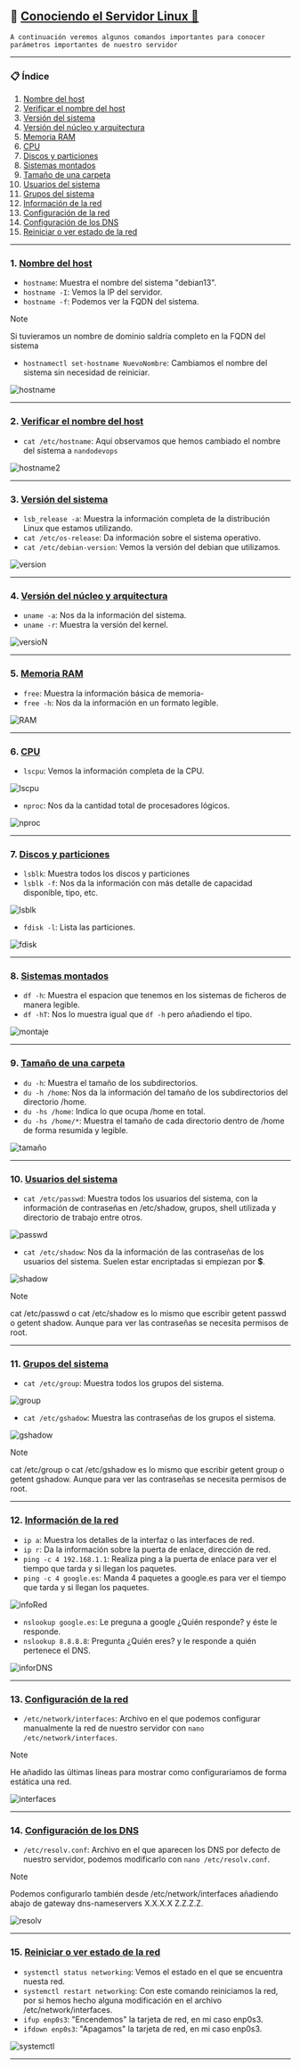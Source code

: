 ## 🐧 [Conociendo el Servidor Linux 🐧](README.md)

`A continuación veremos algunos comandos importantes para conocer parámetros importantes de nuestro servidor`

---

### 📋 Índice

1. [Nombre del host](#1-nombre-del-host)
2. [Verificar el nombre del host](#2-verificar-el-nombre-del-host)
3. [Versión del sistema](#3-versión-del-sistema)
4. [Versión del núcleo y arquitectura](#4-versión-del-núcleo-y-arquitectura)
5. [Memoria RAM](#5-memoria-ram)
6. [CPU](#6-cpu)
7. [Discos y particiones](#7-discos-y-particiones)
8. [Sistemas montados](#8-sistemas-montados)
9. [Tamaño de una carpeta](#9-tamaño-de-una-carpeta)
10. [Usuarios del sistema](#10-usuarios-del-sistema)
11. [Grupos del sistema](#11-grupos-del-sistema)
12. [Información de la red](#12-información-de-la-red)
13. [Configuración de la red](#13-configuración-de-la-red)
14. [Configuración de los DNS](#14-configuración-de-los-dns)
15. [Reiniciar o ver estado de la red](#15-reiniciar-o-ver-estado-de-la-red)

---

### 1. [Nombre del host](#-índice) 

- `hostname`: Muestra el nombre del sistema "debian13".
- `hostname -I`: Vemos la IP del servidor.
- `hostname -f`: Podemos ver la FQDN del sistema.

> [!NOTE]
> Si tuvieramos un nombre de dominio saldría completo en la FQDN del sistema

- `hostnamectl set-hostname NuevoNombre`: Cambiamos el nombre del sistema sin necesidad de reiniciar.

![hostname](/img/hostname.png)

---
### 2. [Verificar el nombre del host](#-índice)

- `cat /etc/hostname`: Aquí observamos que hemos cambiado el nombre del sistema a `nandodevops`

![hostname2](/img/catHostname.png)

---
### 3. [Versión del sistema](#-índice)

- `lsb_release -a`: Muestra la información completa de la distribución Linux que estamos utilizando.
- `cat /etc/os-release`: Da información sobre el sistema operativo.
- `cat /etc/debian-version`: Vemos la versión del debian que utilizamos.

![version](/img/version.png)

---
### 4. [Versión del núcleo y arquitectura](#-índice)

- `uname -a`: Nos da la información del sistema.
- `uname -r`: Muestra la versión del kernel.

![versioN](/img/versionNucleo.png)

---
### 5. [Memoria RAM](#-índice)

- `free`: Muestra la información básica de memoria-
- `free -h`: Nos da la información en un formato legible.

![RAM](/img/memoria.png)

---
### 6. [CPU](#-índice)

- `lscpu`: Vemos la información completa de la CPU.

![lscpu](/img/lscpu.png)

- `nproc`: Nos da la cantidad total de procesadores lógicos.

![nproc](/img/nproc.png)

---
### 7. [Discos y particiones](#-índice)

- `lsblk`: Muestra todos los discos y particiones
- `lsblk -f`: Nos da la información con más detalle de capacidad disponible, tipo, etc.

![lsblk](/img/lsblk.png)

- `fdisk -l`: Lista las particiones.

![fdisk](/img/fdisk.png)

---
### 8. [Sistemas montados](#-índice)

- `df -h`: Muestra el espacion que tenemos en los sistemas de ficheros de manera legible.
- `df -hT`: Nos lo muestra igual que `df -h` pero añadiendo el tipo.

![montaje](/img/sistemasMontados.png)

---
### 9. [Tamaño de una carpeta](#-índice)

- `du -h`: Muestra el tamaño de los subdirectorios.
- `du -h /home`: Nos da la información del tamaño de los subdirectorios del directorio /home.
- `du -hs /home`: Indica lo que ocupa /home en total.
- `du -hs /home/*`: Muestra el tamaño de cada directorio dentro de /home de forma resumida y legible.

![tamaño](/img/tamanoCarpeta.png)

---
### 10. [Usuarios del sistema](#-índice)

- `cat /etc/passwd`: Muestra todos los usuarios del sistema, con la información de contraseñas en /etc/shadow, grupos, shell utilizada y directorio de trabajo entre otros.

![passwd](/img/passwd.png)

- `cat /etc/shadow`: Nos da la información de las contraseñas de los usuarios del sistema. Suelen estar encriptadas si empiezan por **$**.

![shadow](/img/shadow.png)

> [!NOTE]
> cat /etc/passwd o cat /etc/shadow es lo mismo que escribir getent passwd o getent shadow. Aunque para ver las contraseñas se necesita permisos de root.

---
### 11. [Grupos del sistema](#-índice)

- `cat /etc/group`: Muestra todos los grupos del sistema.

![group](/img/group.png)

- `cat /etc/gshadow`: Muestra las contraseñas de los grupos el sistema.

![gshadow](/img/gshadow.png)

> [!NOTE]
> cat /etc/group o cat /etc/gshadow es lo mismo que escribir getent group o getent gshadow. Aunque para ver las contraseñas se necesita permisos de root.

---
### 12. [Información de la red](#-índice)

- `ip a`: Muestra los detalles de la interfaz o las interfaces de red.
- `ip r`: Da la información sobre la puerta de enlace, dirección de red.
- `ping -c 4 192.168.1.1`: Realiza ping a la puerta de enlace para ver el tiempo que tarda y si llegan los paquetes.
- `ping -c 4 google.es`: Manda 4 paquetes a google.es para ver el tiempo que tarda y si llegan los paquetes.

![infoRed](/img/infoRed.png)

- `nslookup google.es`: Le preguna a google ¿Quién responde? y éste le responde.
- `nslookup 8.8.8.8`: Pregunta ¿Quién eres? y le responde a quién pertenece el DNS.

![inforDNS](/img/infoDNS.png)

---
### 13. [Configuración de la red](#-índice)

- `/etc/network/interfaces`: Archivo en el que podemos configurar manualmente la red de nuestro servidor con `nano /etc/network/interfaces`.

> [!NOTE]
> He añadido las últimas líneas para mostrar como configurariamos de forma estática una red.

![interfaces](/img/configRed.png)

---
### 14. [Configuración de los DNS](#-índice)

- `/etc/resolv.conf`: Archivo en el que aparecen los DNS por defecto de nuestro servidor, podemos modificarlo con `nano /etc/resolv.conf`.

> [!NOTE]
> Podemos configurarlo también desde /etc/network/interfaces añadiendo abajo de gateway dns-nameservers X.X.X.X Z.Z.Z.Z.

![resolv](/img/confgDNS.png)

---
### 15. [Reiniciar o ver estado de la red](#-índice)

- `systemctl status networking`: Vemos el estado en el que se encuentra nuesta red.
- `systemctl restart networking`: Con este comando reiniciamos la red, por si hemos hecho alguna modificación en el archivo /etc/network/interfaces.
- `ifup enp0s3`: "Encendemos" la tarjeta de red, en mi caso enp0s3.
- `ifdown enp0s3`: "Apagamos" la tarjeta de red, en mi caso enp0s3.

![systemctl](/img/systemctlStatus.png)

---
